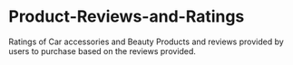 # Product-Reviews-and-Ratings
Ratings of Car accessories and Beauty Products and reviews provided by users to purchase based on the reviews provided.
